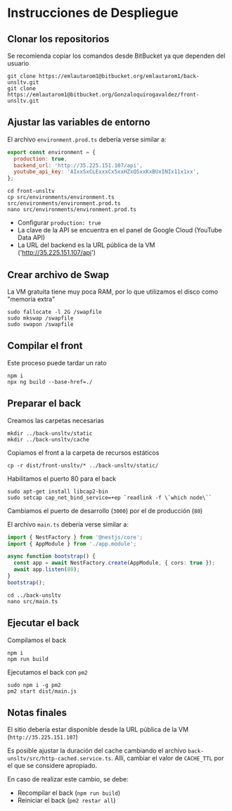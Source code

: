 # Instrucciones de Despliegue

## Clonar los repositorios

Se recomienda copiar los comandos desde BitBucket ya que dependen del usuario
```
git clone https://emlautarom1@bitbucket.org/emlautarom1/back-unsltv.git
git clone https://emlautarom1@bitbucket.org/Gonzaloquirogavaldez/front-unsltv.git
```

## Ajustar las variables de entorno

El archivo `environment.prod.ts` debería verse similar a:

```javascript
export const environment = {
  production: true,
  backend_url: 'http://35.225.151.107/api',
  youtube_api_key: 'AIxxSxCLExxxCx5xxHZxQSxxKxBUxINIx11x1xx',
};
```

```
cd front-unsltv
cp src/environments/environment.ts src/environments/environment.prod.ts
nano src/environments/environment.prod.ts
```
- Configurar `production: true`
- La clave de la API se encuentra en el panel de Google Cloud (YouTube Data API)
- La URL del backend es la URL pública de la VM ('http://35.225.151.107/api')

## Crear archivo de Swap

La VM gratuita tiene muy poca RAM, por lo que utilizamos el disco como "memoria extra"

```
sudo fallocate -l 2G /swapfile
sudo mkswap /swapfile
sudo swapon /swapfile
```

## Compilar el front

Este proceso puede tardar un rato

```
npm i
npx ng build --base-href=./
```

## Preparar el back

Creamos las carpetas necesarias

```
mkdir ../back-unsltv/static
mkdir ../back-unsltv/cache
```

Copiamos el front a la carpeta de recursos estáticos

```
cp -r dist/front-unsltv/* ../back-unsltv/static/
```

Habilitamos el puerto 80 para el back

```
sudo apt-get install libcap2-bin
sudo setcap cap_net_bind_service=+ep `readlink -f \`which node\``
```

Cambiamos el puerto de desarrollo (`3000`) por el de producción (`80`)

El archivo `main.ts` debería verse similar a:

```typescript
import { NestFactory } from '@nestjs/core';
import { AppModule } from './app.module';

async function bootstrap() {
  const app = await NestFactory.create(AppModule, { cors: true });
  await app.listen(80);
}
bootstrap();
```

```
cd ../back-unsltv
nano src/main.ts
```

## Ejecutar el back

Compilamos el back

```
npm i
npm run build
```

Ejecutamos el back con `pm2`

```
sudo npm i -g pm2
pm2 start dist/main.js
```

## Notas finales

El sitio debería estar disponible desde la URL pública de la VM (`http://35.225.151.107`)

Es posible ajustar la duración del cache cambiando el archivo `back-unsltv/src/http-cached.service.ts`. Allí, cambiar el valor de `CACHE_TTL` por el que se considere apropiado.

En caso de realizar este cambio, se debe:
- Recompilar el back (`npm run build`)
- Reiniciar el back (`pm2 restar all`)

